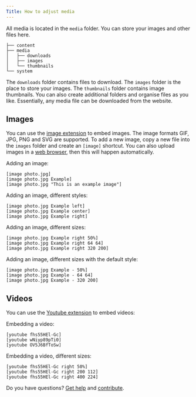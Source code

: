 ```yaml
---
Title: How to adjust media 
---
```

All media is located in the `media` folder. You can store your images and other files here.

    ├── content
    ├── media
    │   ├── downloads
    │   ├── images
    │   └── thumbnails
    └── system

The `downloads` folder contains files to download. The `images` folder is the place to store your images. The `thumbnails` folder contains image thumbnails. You can also create additional folders and organise files as you like. Essentially, any media file can be downloaded from the website.

## Images

You can use the [image extension](https://github.com/datenstrom/yellow-extensions/tree/master/source/image) to embed images. The image formats GIF, JPG, PNG and SVG are supported. To add a new image, copy a new file into the `images` folder and create an `[image]` shortcut. You can also upload images in a [web browser](https://github.com/datenstrom/yellow-extensions/tree/master/source/edit), then this will happen automatically. 

Adding an image:

    [image photo.jpg]
    [image photo.jpg Example]
    [image photo.jpg "This is an example image"]

Adding an image, different styles:

    [image photo.jpg Example left]
    [image photo.jpg Example center]
    [image photo.jpg Example right]

Adding an image, different sizes:

    [image photo.jpg Example right 50%]
    [image photo.jpg Example right 64 64]
    [image photo.jpg Example right 320 200]

Adding an image, different sizes with the default style:

    [image photo.jpg Example - 50%]
    [image photo.jpg Example - 64 64]
    [image photo.jpg Example - 320 200]

## Videos

You can use the [Youtube extension](https://github.com/datenstrom/yellow-extensions/tree/master/source/youtube) to embed videos:

Embedding a video:

    [youtube fhs55HEl-Gc]
    [youtube wNiyp89pTi0]
    [youtube OV5J6BfToSw]

Embedding a video, different sizes:

    [youtube fhs55HEl-Gc right 50%]
    [youtube fhs55HEl-Gc right 200 112]
    [youtube fhs55HEl-Gc right 400 224]

Do you have questions? [Get help](.) and [contribute](contributing-guidelines).
